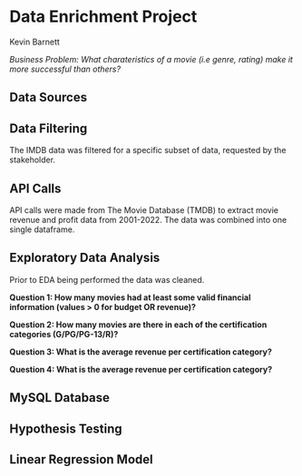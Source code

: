 # Data Enrichment Project
Kevin Barnett

*Business Problem: What charateristics of a movie (i.e genre, rating) make it more successful than others?*

## Data Sources

## Data Filtering
The IMDB data was filtered for a specific subset of data, requested by the stakeholder.


## API Calls
API calls were made from The Movie Database (TMDB) to extract movie revenue and profit data from 2001-2022. The data was combined into one single dataframe.

## Exploratory Data Analysis
Prior to EDA being performed the data was cleaned.

**Question 1: How many movies had at least some valid financial information (values > 0 for budget OR revenue)?**

**Question 2: How many movies are there in each of the certification categories (G/PG/PG-13/R)?**

**Question 3: What is the average revenue per certification category?**

**Question 4: What is the average revenue per certification category?**

## MySQL Database

## Hypothesis Testing

## Linear Regression Model
